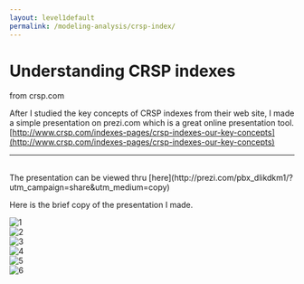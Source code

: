 ```yaml
---
layout: level1default 
permalink: /modeling-analysis/crsp-index/
---
```



# Understanding CRSP indexes   
from crsp.com

After I studied the key concepts of CRSP indexes from their web site, I made a simple presentation on prezi.com which is a great online presentation tool.  
[http://www.crsp.com/indexes-pages/crsp-indexes-our-key-concepts](http://www.crsp.com/indexes-pages/crsp-indexes-our-key-concepts)  
<hr>
<br>
The presentation can be viewed thru [here](http://prezi.com/pbx_dlikdkm1/?utm_campaign=share&utm_medium=copy)  

Here is the brief copy of the presentation I made.  

![1](https://www.evernote.com/shard/s9/sh/65892a5f-ddb4-427c-9961-be7c7a6f4196/b59ac527e1c6124dbe42cbf51c6981b6/deep/0/crsp-index.pdf-(page-3-of-18).png)  
![2](https://www.evernote.com/shard/s9/sh/88b324b0-f1ec-4eff-b9cd-1865ac450874/e979dd1ea1fc476da4fb2590740621a1/deep/0/crsp-index.pdf-(page-4-of-18).png)  
![3](https://www.evernote.com/shard/s9/sh/6f4cf380-eb2d-4c88-917e-53a2f6267fcf/1d96d159408590d63969cf6c67c7f441/deep/0/crsp-index.pdf-(page-9-of-18).png)  
![4](https://www.evernote.com/shard/s9/sh/878ce8f8-03a9-44a2-8034-6e756998fc93/a1d23a838ac9534dc626af3b416fce07/deep/0/crsp-index.pdf-(page-11-of-18).png)  
![5](https://www.evernote.com/shard/s9/sh/bd42fbe2-d864-4066-86ee-58e9157da6be/ccad4e30eac0b0886606de9df9c696ec/deep/0/crsp-index.pdf-(page-16-of-18).png)  
![6](https://www.evernote.com/shard/s9/sh/6cbb942e-2c84-463b-8074-c5349d4eabf2/d12bcaded9a12e90d6f65af35e15ef7c/deep/0/crsp-index.pdf-(page-17-of-18).png)  
